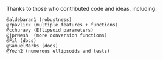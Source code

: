 Thanks to those who contributed code and ideas, including:

```
@aldebaran1 (robustness)
@rpavlick (multiple features + functions)
@cchuravy (Ellipsoid parameters)
@jprMesh  (more conversion functions)
@Fil (docs)
@SamuelMarks (docs)
@Yozh2 (numerous ellipsoids and tests)
```

